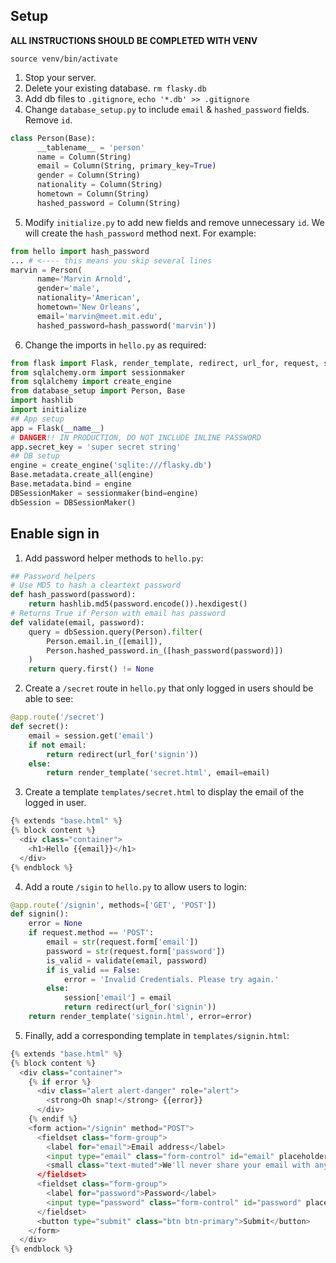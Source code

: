 ## Setup
**ALL INSTRUCTIONS SHOULD BE COMPLETED WITH VENV**

````
source venv/bin/activate
````
1. Stop your server.
2. Delete your existing database. `rm flasky.db`
3. Add db files to `.gitignore`, `echo '*.db' >> .gitignore`
4. Change `database_setup.py` to include `email` & `hashed_password` fields. Remove `id`.
````python
class Person(Base):
      __tablename__ = 'person'
      name = Column(String)
      email = Column(String, primary_key=True)
      gender = Column(String)
      nationality = Column(String)
      hometown = Column(String)
      hashed_password = Column(String)
````
5. Modify `initialize.py` to add new fields and remove unnecessary `id`. We will create the `hash_password` method next. For example:
````python
from hello import hash_password
... # <---- this means you skip several lines
marvin = Person(
      name='Marvin Arnold',
      gender='male',
      nationality='American',
      hometown='New Orleans',
      email='marvin@meet.mit.edu',
      hashed_password=hash_password('marvin'))
````

6. Change the imports in `hello.py` as required:
````python
from flask import Flask, render_template, redirect, url_for, request, session
from sqlalchemy.orm import sessionmaker
from sqlalchemy import create_engine
from database_setup import Person, Base
import hashlib
import initialize
## App setup
app = Flask(__name__)
# DANGER!! IN PRODUCTION, DO NOT INCLUDE INLINE PASSWORD
app.secret_key = 'super secret string'
## DB setup
engine = create_engine('sqlite:///flasky.db')
Base.metadata.create_all(engine)
Base.metadata.bind = engine
DBSessionMaker = sessionmaker(bind=engine)
dbSession = DBSessionMaker()
````

## Enable sign in
1. Add password helper methods to `hello.py`:
````python
## Password helpers
# Use MD5 to hash a cleartext password
def hash_password(password):
    return hashlib.md5(password.encode()).hexdigest()
# Returns True if Person with email has password
def validate(email, password):
    query = dbSession.query(Person).filter(
        Person.email.in_([email]),
        Person.hashed_password.in_([hash_password(password)])
    )
    return query.first() != None
````
2. Create a `/secret` route in `hello.py` that only logged in users should be able to see:
````python
@app.route('/secret')
def secret():
    email = session.get('email')
    if not email:
        return redirect(url_for('signin'))
    else:
        return render_template('secret.html', email=email)
````

3. Create a template `templates/secret.html` to display the email of the logged in user.
````python
{% extends "base.html" %}
{% block content %}
  <div class="container">
    <h1>Hello {{email}}</h1>
  </div>
{% endblock %}
````
4. Add a route `/sigin` to `hello.py` to allow users to login:
````python
@app.route('/signin', methods=['GET', 'POST'])
def signin():
    error = None
    if request.method == 'POST':
        email = str(request.form['email'])
        password = str(request.form['password'])
        is_valid = validate(email, password)
        if is_valid == False:
            error = 'Invalid Credentials. Please try again.'
        else:
            session['email'] = email
            return redirect(url_for('signin'))
    return render_template('signin.html', error=error)
````

5. Finally, add a corresponding template in `templates/signin.html`:
````python
{% extends "base.html" %}
{% block content %}
  <div class="container">
    {% if error %}
      <div class="alert alert-danger" role="alert">
        <strong>Oh snap!</strong> {{error}}
      </div>
    {% endif %}
    <form action="/signin" method="POST">
      <fieldset class="form-group">
        <label for="email">Email address</label>
        <input type="email" class="form-control" id="email" placeholder="Enter email" name='email' value="{{request.form.email }}">
        <small class="text-muted">We'll never share your email with anyone else.</small>
      </fieldset>
      <fieldset class="form-group">
        <label for="password">Password</label>
        <input type="password" class="form-control" id="password" placeholder="Password" name='password'>
      </fieldset>
      <button type="submit" class="btn btn-primary">Submit</button>
    </form>
  </div>
{% endblock %}
````
